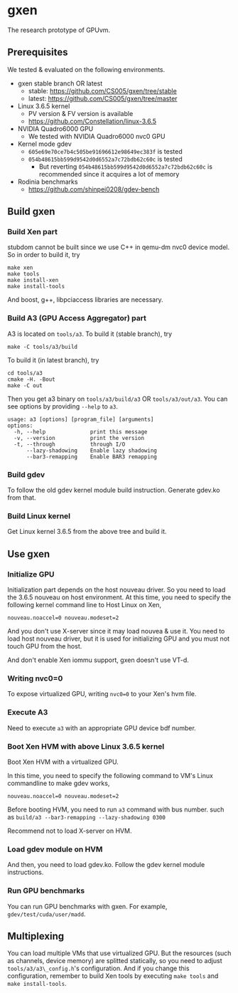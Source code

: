 # gxen

The research prototype of GPUvm.

## Prerequisites

We tested & evaluated on the following environments.

+ gxen stable branch OR latest
    + stable: https://github.com/CS005/gxen/tree/stable
    + latest: https://github.com/CS005/gxen/tree/master
+ Linux 3.6.5 kernel
    + PV version & FV version is available
    + https://github.com/Constellation/linux-3.6.5
+ NVIDIA Quadro6000 GPU
    + We tested with NVIDIA Quadro6000 nvc0 GPU
+ Kernel mode gdev
    + `605e69e70ce7b4c505be91696612e98649ec383f` is tested
    + `054b48615bb599d9542d0d6552a7c72bdb62c60c` is tested
      + But reverting `054b48615bb599d9542d0d6552a7c72bdb62c60c` is recommended since it acquires a lot of memory
+ Rodinia benchmarks
    + https://github.com/shinpei0208/gdev-bench

## Build gxen

### Build Xen part

stubdom cannot be built since we use C++ in qemu-dm nvc0 device model.
So in order to build it, try
```
make xen
make tools
make install-xen
make install-tools
```

And boost, g++, libpciaccess libraries are necessary.

### Build A3 (GPU Access Aggregator) part

A3 is located on `tools/a3`. To build it (stable branch), try
```
make -C tools/a3/build
```

To build it (in latest branch), try
```
cd tools/a3
cmake -H. -Bout
make -C out
```

Then you get a3 binary on `tools/a3/build/a3` OR `tools/a3/out/a3`. You can see options by providing `--help` to `a3`.

```
usage: a3 [options] [program_file] [arguments]
options:
  -h, --help              print this message
  -v, --version           print the version
  -t, --through           through I/O
      --lazy-shadowing    Enable lazy shadowing
      --bar3-remapping    Enable BAR3 remapping
```

### Build gdev

To follow the old gdev kernel module build instruction. Generate gdev.ko from that.

### Build Linux kernel

Get Linux kernel 3.6.5 from the above tree and build it.

## Use gxen

### Initialize GPU

Initialization part depends on the host nouveau driver. So you need to load the 3.6.5 nouveau on host environment.
At this time, you need to specify the following kernel command line to Host Linux on Xen,

```
nouveau.noaccel=0 nouveau.modeset=2
```

And you don't use X-server since it may load nouvea & use it. You need to load host nouveau driver, but it is used for
initializing GPU and you must not touch GPU from the host.

And don't enable Xen iommu support, gxen doesn't use VT-d.

### Writing nvc0=0

To expose virtualized GPU, writing `nvc0=0` to your Xen's hvm file.

### Execute A3

Need to execute `a3` with an appropriate GPU device bdf number.

### Boot Xen HVM with above Linux 3.6.5 kernel

Boot Xen HVM with a virtualized GPU.

In this time, you need to specify the following command to VM's Linux commandline to make gdev works,
```
nouveau.noaccel=0 nouveau.modeset=2
```

Before booting HVM, you need to run `a3` command with bus number. such as `build/a3 --bar3-remapping --lazy-shadowing 0300`

Recommend not to load X-server on HVM.

### Load gdev module on HVM

And then, you need to load gdev.ko. Follow the gdev kernel module instructions.

### Run GPU benchmarks

You can run GPU benchmarks with gxen. For example, `gdev/test/cuda/user/madd`.

## Multiplexing

You can load multiple VMs that use virtualized GPU.
But the resources (such as channels, device memory) are splitted statically, so you need to adjust `tools/a3/a3\_config.h`'s configuration.
And if you change this configuration, remember to build Xen tools by executing `make tools` and `make install-tools`.
